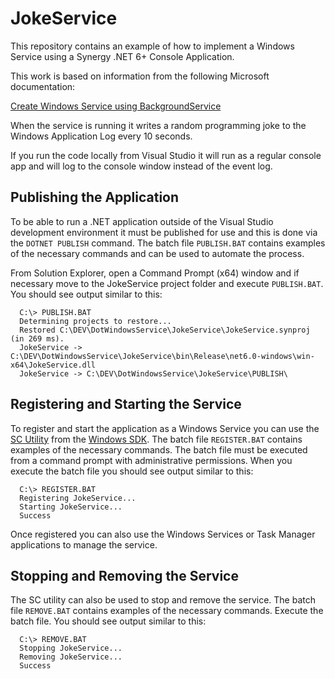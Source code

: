 
# JokeService

This repository contains an example of how to implement a Windows Service using a Synergy .NET 6+ Console Application.

This work is based on information from the following Microsoft documentation:

[Create Windows Service using BackgroundService](https://learn.microsoft.com/en-us/dotnet/core/extensions/windows-service?pivots=dotnet-6-0)

When the service is running it writes a random programming joke to the Windows Application Log every 10 seconds.

If you run the code locally from Visual Studio it will run as a regular console app and
will log to the console window instead of the event log.

## Publishing the Application

To be able to run a .NET application outside of the Visual Studio development environment it must
be published for use and this is done via the `DOTNET PUBLISH` command. The batch file
`PUBLISH.BAT` contains examples of the necessary commands and can be used to automate the process.

From Solution Explorer, open a Command Prompt (x64) window and if necessary move to the
JokeService project folder and execute `PUBLISH.BAT`. You should see output similar to this:
```
  C:\> PUBLISH.BAT
  Determining projects to restore...
  Restored C:\DEV\DotWindowsService\JokeService\JokeService.synproj (in 269 ms).
  JokeService -> C:\DEV\DotWindowsService\JokeService\bin\Release\net6.0-windows\win-x64\JokeService.dll
  JokeService -> C:\DEV\DotWindowsService\JokeService\PUBLISH\
```

## Registering and Starting the Service

To register and start the application as a Windows Service you can use the 
[SC Utility](https://learn.microsoft.com/en-us/windows/win32/services/configuring-a-service-using-sc) 
from the [Windows SDK](https://developer.microsoft.com/en-us/windows/downloads/windows-sdk).
The batch file `REGISTER.BAT` contains examples of the necessary commands. The batch file must be
executed from a command prompt with administrative permissions. When you execute the batch
file you should see output similar to this:

```
  C:\> REGISTER.BAT
  Registering JokeService...
  Starting JokeService...
  Success
```
Once registered you can also use the Windows Services or Task Manager applications to
manage the service.

## Stopping and Removing the Service

The SC utility can also be used to stop and remove the service. The batch file
`REMOVE.BAT` contains examples of the necessary commands. Execute the batch file.
You should see output similar to this:

```
  C:\> REMOVE.BAT
  Stopping JokeService...
  Removing JokeService...
  Success
```
